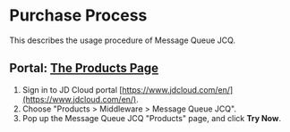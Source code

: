 # Purchase Process

This describes the usage procedure of Message Queue JCQ.

## Portal: [The Products Page](https://www.jdcloud.com/en/products/message-queue)
1. Sign in to JD Cloud portal [https://www.jdcloud.com/en/](https://www.jdcloud.com/en/).
2. Choose "Products > Middleware > Message Queue JCQ".
3. Pop up the Message Queue JCQ "Products" page, and click **Try Now**.
